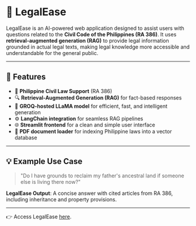 # 🧠 LegalEase

LegalEase is an AI-powered web application designed to assist users with questions related to the **Civil Code of the Philippines (RA 386)**. It uses **retrieval-augmented generation (RAG)** to provide legal information grounded in actual legal texts, making legal knowledge more accessible and understandable for the general public.

---

## 🚀 Features

- 🧾 **Philippine Civil Law Support** (RA 386)
- 🔍 **Retrieval-Augmented Generation (RAG)** for fact-based responses
- 🧠 **GROQ-hosted LLaMA model** for efficient, fast, and intelligent generation
- ⚙️ **LangChain integration** for seamless RAG pipelines
- 🌐 **Streamlit frontend** for a clean and simple user interface
- 📄 **PDF document loader** for indexing Philippine laws into a vector database

---

## 💡 Example Use Case

> "Do I have grounds to reclaim my father's ancestral land if someone else is living there now?"

**LegalEase Output**: A concise answer with cited articles from RA 386, including inheritance and property provisions.

---
👉 Access LegalEase [here](https://legalease-dsnbcgdcsl2dl6zhcehrc6.streamlit.app/).
